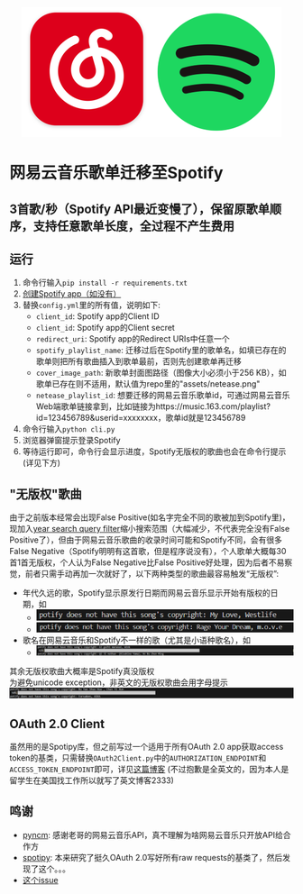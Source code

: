 <p align="center"><img src="assets/cover.png" /></p>

# 网易云音乐歌单迁移至Spotify

## 3首歌/秒（Spotify API最近变慢了），保留原歌单顺序，支持任意歌单长度，全过程不产生费用

## 运行
1. 命令行输入`pip install -r requirements.txt`
2. [创建Spotify app（如没有）](https://developer.spotify.com/documentation/web-api/concepts/apps)
3. 替换`config.yml`里的所有值，说明如下:
    - `client_id`: Spotify app的Client ID
    - `client_id`: Spotify app的Client secret
    - `redirect_uri`: Spotify app的Redirect URIs中任意一个
    - `spotify_playlist_name`: 迁移过后在Spotify里的歌单名，如填已存在的歌单则把所有歌曲插入到歌单最前，否则先创建歌单再迁移
    - `cover_image_path`: 新歌单封面图路径（图像大小必须小于256 KB），如歌单已存在则不适用，默认值为repo里的"assets/netease.png"
    - `netease_playlist_id`: 想要迁移的网易云音乐歌单id，可通过网易云音乐Web端歌单链接拿到，比如链接为https://music.163.com/playlist?id=123456789&userid=xxxxxxxx<span>，歌单id就是123456789</span>
4. 命令行输入`python cli.py`
5. 浏览器弹窗提示登录Spotify
6. 等待运行即可，命令行会显示进度，Spotify无版权的歌曲也会在命令行提示(详见下方)

## "无版权"歌曲
由于之前版本经常会出现False Positive(如名字完全不同的歌被加到Spotify里)，现加入[year search query filter](https://developer.spotify.com/documentation/web-api/reference/search)缩小搜索范围（大幅减少，不代表完全没有False Positive了），但由于网易云音乐歌曲的收录时间可能和Spotify不同，会有很多False Negative（Spotify明明有这首歌，但是程序说没有），个人歌单大概每30首1首无版权，个人认为False Negative比False Positive好处理，因为后者不易察觉，前者只需手动再加一次就好了，以下两种类型的歌曲最容易触发“无版权”:
  - 年代久远的歌，Spotify显示原发行日期而网易云音乐显示开始有版权的日期，如
    - ![](assets/a173ac5dc01437f35f3a6cfc2cc1d0b.png)
    - ![](assets/3732801a646edf5f3acfd264cb159cb.png)
  - 歌名在网易云音乐和Spotify不一样的歌（尤其是小语种歌名），如
    - ![](assets/339ccec0c67d5ea9937582df35d69e4.png)

其余无版权歌曲大概率是Spotify真没版权
<br/>
为避免unicode exception，非英文的无版权歌曲会用字母提示![](assets/043655bf07fc66a9e36e0f7570b33d5.png)

## OAuth 2.0 Client
虽然用的是Spotipy库，但之前写过一个适用于所有OAuth 2.0 app获取access token的基类，只需替换`OAuth2Client.py`中的`AUTHORIZATION_ENDPOINT`和`ACCESS_TOKEN_ENDPOINT`即可，详见[这篇博客](https://muyangye.github.io/2023/05/10/Netease-to-Spotify/) (不过抱歉是全英文的，因为本人是留学生在美国找工作所以就写了英文博客2333)

## 鸣谢
- [pyncm](https://github.com/mos9527/pyncm): 感谢老哥的网易云音乐API，真不理解为啥网易云音乐只开放API给合作方
- [spotipy](https://github.com/spotipy-dev/spotipy): 本来研究了挺久OAuth 2.0写好所有raw requests的基类了，然后发现了这个。。。
- [这个issue](https://github.com/Binaryify/NeteaseCloudMusicApi/issues/1121#issuecomment-774438040)